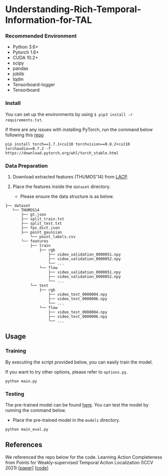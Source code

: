 # Understanding-Rich-Temporal-Information-for-TAL

### Recommended Environment
* Python 3.6+
* Pytorch 1.6+
* CUDA 10.2+
* scipy
* pandas
* joblib
* tqdm
* Tensorboard-logger
* Tensorboard

### Install
You can set up the environments by using `$ pip3 install -r requirements.txt`.

If there are any issues with installing PyTorch, run the command below following this [repo](https://github.com/workjo/Learning-Action-Completeness-from-Points/blob/main/Troubleshooting_the_problem_that_does_not_support_RTX_3090.md)
~~~~
pip install torch==1.7.1+cu110 torchvision==0.8.2+cu110 torchaudio==0.7.2 -f https://download.pytorch.org/whl/torch_stable.html
~~~~

### Data Preparation
1. Download extracted features (THUMOS'14) from [LACP](https://github.com/Pilhyeon/Learning-Action-Completeness-from-Points).

2. Place the features inside the `dataset` directory.
    * Please ensure the data structure is as below.
   
~~~~
├── dataset
   └── THUMOS14
       ├── gt.json
       ├── split_train.txt
       ├── split_test.txt
       ├── fps_dict.json
       ├── point_gaussian
           └── point_labels.csv
       └── features
           ├── train
               ├── rgb
                   ├── video_validation_0000051.npy
                   ├── video_validation_0000052.npy
                   └── ...
               └── flow
                   ├── video_validation_0000051.npy
                   ├── video_validation_0000052.npy
                   └── ...
           └── test
               ├── rgb
                   ├── video_test_0000004.npy
                   ├── video_test_0000006.npy
                   └── ...
               └── flow
                   ├── video_test_0000004.npy
                   ├── video_test_0000006.npy
                   └── ...
~~~~

## Usage

### Training
By executing the script provided below, you can easily train the model.

If you want to try other options, please refer to `options.py`.

~~~~
python main.py
~~~~

### Testing
The pre-trained model can be found [here](https://drive.google.com/file/d/1Tu2fTaXfAvjMhwWoy02_1z2qoEozCkfn/view?usp=sharing).
You can test the model by running the command below.
* Place the pre-trained model in the `models` directory.

~~~~
python main_eval.py
~~~~

## References
We referenced the repo below for the code.
Learning Action Completeness from Points for Weakly-supervised Temporal Action Localization (ICCV 2021) [[paper](https://arxiv.org/abs/2108.05029)] [[code](https://github.com/Pilhyeon/Learning-Action-Completeness-from-Points)]
